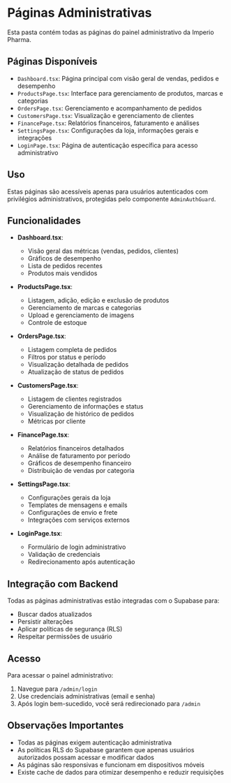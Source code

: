 
# Páginas Administrativas

Esta pasta contém todas as páginas do painel administrativo da Imperio Pharma.

## Páginas Disponíveis

- `Dashboard.tsx`: Página principal com visão geral de vendas, pedidos e desempenho
- `ProductsPage.tsx`: Interface para gerenciamento de produtos, marcas e categorias
- `OrdersPage.tsx`: Gerenciamento e acompanhamento de pedidos
- `CustomersPage.tsx`: Visualização e gerenciamento de clientes
- `FinancePage.tsx`: Relatórios financeiros, faturamento e análises
- `SettingsPage.tsx`: Configurações da loja, informações gerais e integrações
- `LoginPage.tsx`: Página de autenticação específica para acesso administrativo

## Uso

Estas páginas são acessíveis apenas para usuários autenticados com privilégios administrativos, protegidas pelo componente `AdminAuthGuard`.

## Funcionalidades

- **Dashboard.tsx**:
  - Visão geral das métricas (vendas, pedidos, clientes)
  - Gráficos de desempenho
  - Lista de pedidos recentes
  - Produtos mais vendidos

- **ProductsPage.tsx**:
  - Listagem, adição, edição e exclusão de produtos
  - Gerenciamento de marcas e categorias
  - Upload e gerenciamento de imagens
  - Controle de estoque

- **OrdersPage.tsx**:
  - Listagem completa de pedidos
  - Filtros por status e período
  - Visualização detalhada de pedidos
  - Atualização de status de pedidos

- **CustomersPage.tsx**:
  - Listagem de clientes registrados
  - Gerenciamento de informações e status
  - Visualização de histórico de pedidos
  - Métricas por cliente

- **FinancePage.tsx**:
  - Relatórios financeiros detalhados
  - Análise de faturamento por período
  - Gráficos de desempenho financeiro
  - Distribuição de vendas por categoria

- **SettingsPage.tsx**:
  - Configurações gerais da loja
  - Templates de mensagens e emails
  - Configurações de envio e frete
  - Integrações com serviços externos

- **LoginPage.tsx**:
  - Formulário de login administrativo
  - Validação de credenciais
  - Redirecionamento após autenticação

## Integração com Backend

Todas as páginas administrativas estão integradas com o Supabase para:
- Buscar dados atualizados
- Persistir alterações
- Aplicar políticas de segurança (RLS)
- Respeitar permissões de usuário

## Acesso

Para acessar o painel administrativo:
1. Navegue para `/admin/login`
2. Use credenciais administrativas (email e senha)
3. Após login bem-sucedido, você será redirecionado para `/admin`

## Observações Importantes

- Todas as páginas exigem autenticação administrativa
- As políticas RLS do Supabase garantem que apenas usuários autorizados possam acessar e modificar dados
- As páginas são responsivas e funcionam em dispositivos móveis
- Existe cache de dados para otimizar desempenho e reduzir requisições
